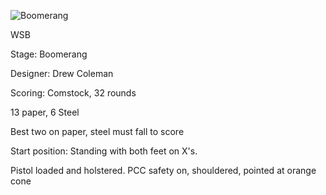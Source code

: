 ![Boomerang](https://github.com/bagellord/USPSA-Stages/blob/master/31+%20rounds/Boomerang%20-%2032%20rounds%20-%20Comstock/Boomerang.png)

WSB

Stage: Boomerang

Designer: Drew Coleman

Scoring: Comstock, 32 rounds

13 paper, 6 Steel

Best two on paper, steel must fall to score

Start position: Standing with both feet on X's.

Pistol loaded and holstered. PCC safety on, shouldered, pointed at orange cone

